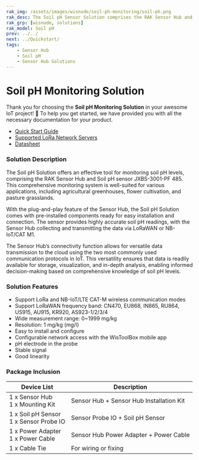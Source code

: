 ```yaml
---
rak_img: /assets/images/wisnode/soil-ph-monitoring/soil-ph.png
rak_desc: The Soil pH Sensor Solution comprises the RAK Sensor Hub and JXBS-3001-PF 485, which are suitable for use in various settings, such as rice fields and greenhouse cultivation.
rak_grp: [wisnode, solutions]
rak_model: Soil pH
prev: ../../
next: ../Quickstart/
tags:
    - Sensor Hub
    - Soil pH
    - Sensor Hub Solutions
---
```


# Soil pH Monitoring Solution

Thank you for choosing the **Soil pH Monitoring Solution** in your awesome IoT project! 🎉 To help you get started, we have provided you with all the necessary documentation for your product.

* <a href = "../Quickstart/" target = "_blank">Quick Start Guide</a>
* <a href = "../Supported-LoRa-Network-Servers/" target = "_blank">Supported LoRa Network Servers</a>
* <a href = "../Datasheet/" target = "_blank">Datasheet</a>


### Solution Description

The Soil pH Solution offers an effective tool for monitoring soil pH levels, comprising the RAK Sensor Hub and Soil pH sensor JXBS-3001-PF 485. This comprehensive monitoring system is well-suited for various applications, including agricultural greenhouses, flower cultivation, and pasture grasslands.

With the plug-and-play feature of the Sensor Hub, the Soil pH Solution comes with pre-installed components ready for easy installation and connection. The sensor provides highly accurate soil pH readings, with the Sensor Hub collecting and transmitting the data via LoRaWAN or NB-IoT/CAT M1.

The Sensor Hub’s connectivity function allows for versatile data transmission to the cloud using the two most commonly used communication protocols in IoT. This versatility ensures that data is readily available for storage, visualization, and in-depth analysis, enabling informed decision-making based on comprehensive knowledge of soil pH levels.

### Solution Features

- Support LoRa and NB-IoT/LTE CAT-M wireless communication modes
- Support LoRaWAN frequency band: CN470, EU868, IN865, RU864, US915, AU915, KR920, AS923-1/2/3/4
- Wide measurement range: 0~1999&nbsp;mg/kg
- Resolution: 1&nbsp;mg/kg (mg/l)
- Easy to install and configure
- Configurable network access with the WisToolBox mobile app
- pH electrode in the probe
- Stable signal
- Good linearity

### Package Inclusion

<table>
  <thead>
    <tr>
      <th>Device List</th>
      <th>Description</th>
    </tr>
  </thead>
  <tbody>
    <tr>
      <td>1 x Sensor Hub <br> 1 x Mounting Kit</td>
      <td>Sensor Hub + Sensor Hub Installation Kit</td>
    </tr>
    <tr>
      <td>1 x Soil pH Sensor <br> 1 x Sensor Probe IO</td>
      <td>Sensor Probe IO + Soil pH Sensor</td>
    </tr>
    <tr>
      <td>1 x Power Adapter <br> 1 x Power Cable</td>
      <td>Sensor Hub Power Adapter + Power Cable</td>
    </tr>
    <tr>
      <td>1 x Cable Tie</td>
      <td>For wiring or fixing</td>
    </tr>
  </tbody>
</table>
